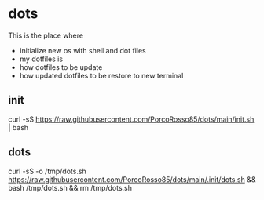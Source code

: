 # dots
This is the place where
* initialize new os with shell and dot files
* my dotfiles is
* how dotfiles to be update
* how updated dotfiles to be restore to new terminal


## init
curl -sS https://raw.githubusercontent.com/PorcoRosso85/dots/main/init.sh | bash

## dots
curl -sS -o /tmp/dots.sh https://raw.githubusercontent.com/PorcoRosso85/dots/main/.init/dots.sh && bash /tmp/dots.sh && rm /tmp/dots.sh
